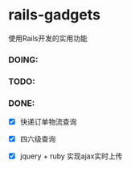 # rails-gadgets
使用Rails开发的实用功能

### DOING:


### TODO:



### DONE:

-   [x] 快递订单物流查询
-   [x] 四六级查询
-   [x] jquery + ruby 实现ajax实时上传


